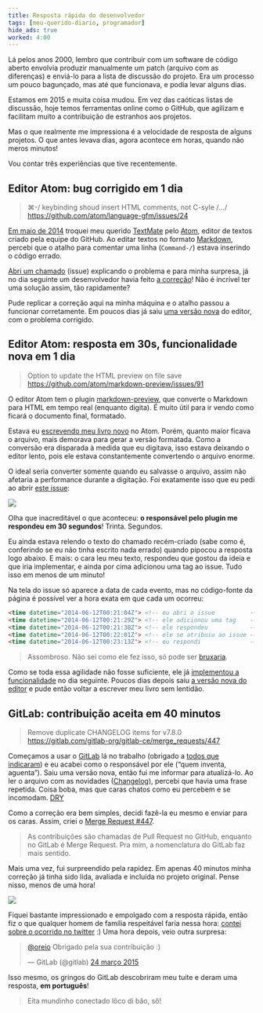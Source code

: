 ```yaml
---
title: Resposta rápida do desenvolvedor
tags: [meu-querido-diario, programador]
hide_ads: true
worked: 4:00
---
```


Lá pelos anos 2000, lembro que contribuir com um software de código aberto envolvia produzir manualmente um patch (arquivo com as diferenças) e enviá-lo para a lista de discussão do projeto. Era um processo um pouco bagunçado, mas até que funcionava, e podia levar alguns dias.

Estamos em 2015 e muita coisa mudou. Em vez das caóticas listas de discussão, hoje temos ferramentas online como o GitHub, que agilizam e facilitam muito a contribuição de estranhos aos projetos.

Mas o que realmente me impressiona é a velocidade de resposta de alguns projetos. O que antes levava dias, agora acontece em horas, quando não meros minutos!

Vou contar três experiências que tive recentemente.


## Editor Atom: bug corrigido em 1 dia

> ⌘-/ keybinding shoud insert HTML comments, not C-syle /*…*/  
> <https://github.com/atom/language-gfm/issues/24>

[Em maio de 2014](https://twitter.com/oreio/status/465941002189303808) troquei meu querido [TextMate][] pelo [Atom][], editor de textos criado pela equipe do GitHub. Ao editar textos no formato [Markdown][], percebi que o atalho para comentar uma linha (`Command-/`) estava inserindo o código errado.

[TextMate]: https://macromates.com/
[Atom]:     https://atom.io/
[Markdown]: http://en.wikipedia.org/wiki/Markdown

[Abri um chamado](https://github.com/atom/language-gfm/issues/24) (issue) explicando o problema e para minha surpresa, já no dia seguinte um desenvolvedor havia feito [a correção](https://github.com/atom/language-gfm/pull/26)! Não é incrível ter uma solução assim, tão rapidamente?

Pude replicar a correção aqui na minha máquina e o atalho passou a funcionar corretamente. Em poucos dias já saiu [uma versão nova](https://github.com/atom/atom/releases/tag/v0.96.0) do editor, com o problema corrigido.

<!-- https://github.com/atom/language-gfm/releases/tag/v0.36.0 -->


## Editor Atom: resposta em 30s, funcionalidade nova em 1 dia

> Option to update the HTML preview on file save  
> <https://github.com/atom/markdown-preview/issues/91>

O editor Atom tem o plugin [markdown-preview](https://atom.io/packages/markdown-preview), que converte o Markdown para HTML em tempo real (enquanto digita). É muito útil para ir vendo como ficará o documento final, formatado.

Estava eu [escrevendo meu livro novo](https://twitter.com/oreio/status/471377226198695936) no Atom. Porém, quanto maior ficava o arquivo, mais demorava para gerar a versão formatada. Como a conversão era disparada à medida que eu digitava, isso estava deixando o editor lento, pois ele estava constantemente convertendo o arquivo enorme.

O ideal seria converter somente quando eu salvasse o arquivo, assim não afetaria a performance durante a digitação. Foi exatamente isso que eu pedi ao abrir [este issue](https://github.com/atom/markdown-preview/issues/91):

[![](http://aurelio.net/img/blog/github-reply-30s.png)](https://github.com/atom/markdown-preview/issues/91)

Olha que inacreditável o que aconteceu: **o responsável pelo plugin me respondeu em 30 segundos**! Trinta. Segundos.

Eu ainda estava relendo o texto do chamado recém-criado (sabe como é, conferindo se eu não tinha escrito nada errado) quando pipocou a resposta logo abaixo. E mais: o cara leu meu texto, respondeu que gostou da ideia e que iria implementar, e ainda por cima adicionou uma tag ao issue. Tudo isso em menos de um minuto!

Na tela do issue só aparece a data de cada evento, mas no código-fonte da página é possível ver a hora exata em que cada um ocorreu:

```html
<time datetime="2014-06-12T00:21:04Z"> <!-- eu abri o issue          -->
<time datetime="2014-06-12T00:21:29Z"> <!-- ele adicionou uma tag    -->
<time datetime="2014-06-12T00:21:38Z"> <!-- ele respondeu            -->
<time datetime="2014-06-12T00:22:01Z"> <!-- ele se atribuiu ao issue -->
<time datetime="2014-06-12T00:23:13Z"> <!-- eu respondi              -->
```

> Assombroso. Não sei como ele fez isso, só pode ser [bruxaria](http://letras.mus.br/brujeria/66995/).

Como se toda essa agilidade não fosse suficiente, ele já [implementou a funcionalidade](https://github.com/atom/markdown-preview/commit/d5d6b073ef6b1ab1978086e9a39bd01d7a6b2bce) no dia seguinte. Poucos dias depois saiu [a versão nova do editor](https://github.com/atom/atom/releases/tag/v0.104.0) e pude então voltar a escrever meu livro sem lentidão.


## GitLab: contribuição aceita em 40 minutos

> Remove duplicate CHANGELOG items for v7.8.0  
> <https://gitlab.com/gitlab-org/gitlab-ce/merge_requests/447>

Começamos a usar o [GitLab](https://about.gitlab.com/) lá no trabalho (obrigado a [todos que indicaram](http://aurelio.net/blog/2014/11/08/funcionario-publico/)) e eu acabei como o responsável por ele (“quem inventa, aguenta”). Saiu uma versão nova, então fui me informar para atualizá-lo. Ao ler o arquivo com as novidades ([Changelog](https://gitlab.com/gitlab-org/gitlab-ce/blob/master/CHANGELOG)), percebi que havia uma frase repetida. Coisa boba, mas que caras chatos como eu percebem e se incomodam. [DRY](http://en.wikipedia.org/wiki/Don%27t_repeat_yourself)

Como a correção era bem simples, decidi fazê-la eu mesmo e enviar para os caras. Assim, criei o [Merge Request #447](https://gitlab.com/gitlab-org/gitlab-ce/merge_requests/447).

> As contribuições são chamadas de Pull Request no GitHub, enquanto no GitLab é Merge Request. Pra mim, a nomenclatura do GitLab faz mais sentido.

Mais uma vez, fui surpreendido pela rapidez. Em apenas 40 minutos minha correção já tinha sido lida, avaliada e incluída no projeto original. Pense nisso, menos de uma hora!

[![](http://aurelio.net/img/blog/gitlab-merge-40min.png)](https://gitlab.com/gitlab-org/gitlab-ce/merge_requests/447)

Fiquei bastante impressionado e empolgado com a resposta rápida, então fiz o que qualquer homem de família respeitável faria nessa hora: [contei sobre o ocorrido no twitter](https://twitter.com/oreio/status/580490368522825728) :) Uma hora depois, veio outra surpresa:

<blockquote class="twitter-tweet" lang="pt"><p><a href="https://twitter.com/oreio">@oreio</a> Obrigado pela sua contribuição :)</p>&mdash; GitLab (@gitlab) <a href="https://twitter.com/gitlab/status/580504840813543426">24 março 2015</a></blockquote>
<script async src="//platform.twitter.com/widgets.js" charset="utf-8"></script>

Isso mesmo, os gringos do GitLab descobriram meu tuíte e deram uma resposta, **em português**!

> Eita mundinho conectado lôco di bão, sô!
